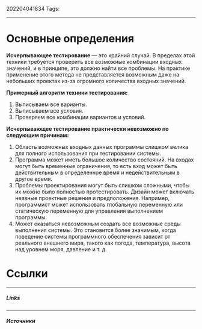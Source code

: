 202204041834
Tags:
___
# Основные определения
**Исчерпывающее тестирование** — это крайний случай. В пределах этой техники требуется проверить все возможные комбинации входных значений, и в принципе, это должно найти все проблемы. На практике применение этого метода не представляется возможным даже на небольших проектах из-за огромного количества входных значений.

**Примерный алгоритм техники тестирования:**
1. Выписываем все варианты.
2. Выписываем все условия.
3. Проверяем все комбинации вариантов и условий.

**Исчерпывающее тестирование практически невозможно по следующим
причинам:**
1. Область возможных входных данных программы слишком велика для полного использования при тестировании системы.
2. Программа может иметь большое количество состояний. На входах могут быть временные ограничения, то есть вход может быть действительным в определенное время и недействительным в другое время.
3. Проблемы проектирования могут быть слишком сложными, чтобы их можно было полностью протестировать. Дизайн может включать неявные проектные решения и предположения. Например, программист может использовать глобальную переменную или статическую переменную для управления выполнением программы.
4. Может оказаться невозможным создать все возможные среды выполнения системы. Это становится более значимым, когда поведение системы программного обеспечения зависит от реального внешнего мира, такого как погода, температура, высота над уровнем моря, давление и т. д.


# Ссылки
___
##### Links


---
##### Источники
